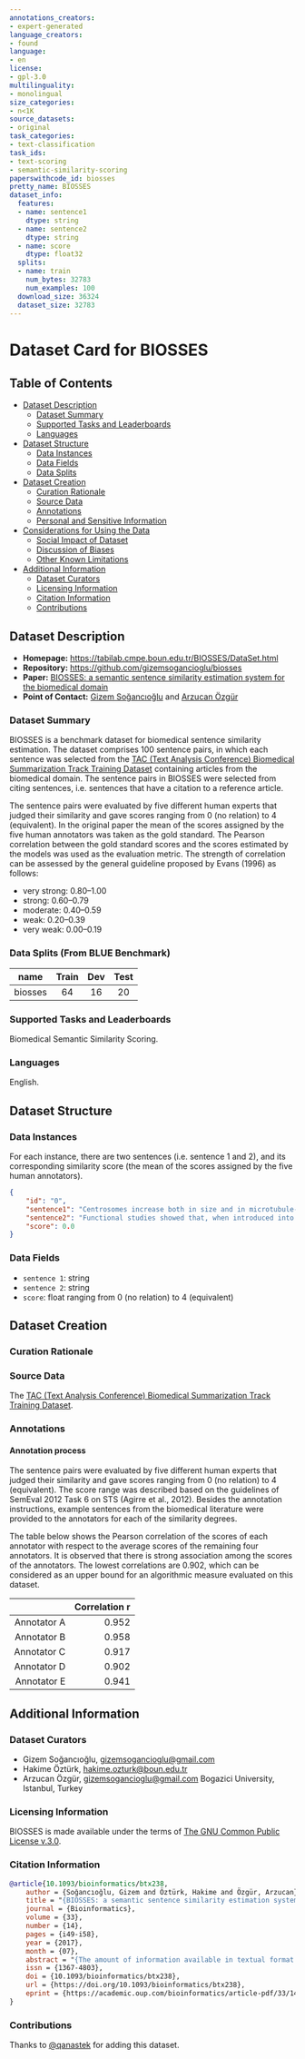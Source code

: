 ```yaml
---
annotations_creators:
- expert-generated
language_creators:
- found
language:
- en
license:
- gpl-3.0
multilinguality:
- monolingual
size_categories:
- n<1K
source_datasets:
- original
task_categories:
- text-classification
task_ids:
- text-scoring
- semantic-similarity-scoring
paperswithcode_id: biosses
pretty_name: BIOSSES
dataset_info:
  features:
  - name: sentence1
    dtype: string
  - name: sentence2
    dtype: string
  - name: score
    dtype: float32
  splits:
  - name: train
    num_bytes: 32783
    num_examples: 100
  download_size: 36324
  dataset_size: 32783
---
```


# Dataset Card for BIOSSES

## Table of Contents
- [Dataset Description](#dataset-description)
  - [Dataset Summary](#dataset-summary)
  - [Supported Tasks and Leaderboards](#supported-tasks-and-leaderboards)
  - [Languages](#languages)
- [Dataset Structure](#dataset-structure)
  - [Data Instances](#data-instances)
  - [Data Fields](#data-fields)
  - [Data Splits](#data-splits)
- [Dataset Creation](#dataset-creation)
  - [Curation Rationale](#curation-rationale)
  - [Source Data](#source-data)
  - [Annotations](#annotations)
  - [Personal and Sensitive Information](#personal-and-sensitive-information)
- [Considerations for Using the Data](#considerations-for-using-the-data)
  - [Social Impact of Dataset](#social-impact-of-dataset)
  - [Discussion of Biases](#discussion-of-biases)
  - [Other Known Limitations](#other-known-limitations)
- [Additional Information](#additional-information)
  - [Dataset Curators](#dataset-curators)
  - [Licensing Information](#licensing-information)
  - [Citation Information](#citation-information)
  - [Contributions](#contributions)

## Dataset Description

- **Homepage:** https://tabilab.cmpe.boun.edu.tr/BIOSSES/DataSet.html
- **Repository:** https://github.com/gizemsogancioglu/biosses
- **Paper:** [BIOSSES: a semantic sentence similarity estimation system for the biomedical domain](https://academic.oup.com/bioinformatics/article/33/14/i49/3953954)
- **Point of Contact:** [Gizem Soğancıoğlu](gizemsogancioglu@gmail.com) and [Arzucan Özgür](gizemsogancioglu@gmail.com)

### Dataset Summary

BIOSSES is a benchmark dataset for biomedical sentence similarity estimation. The dataset comprises 100 sentence pairs, in which each sentence was selected from the [TAC (Text Analysis Conference) Biomedical Summarization Track Training Dataset](https://tac.nist.gov/2014/BiomedSumm/) containing articles from the biomedical domain. The sentence pairs in BIOSSES were selected from citing sentences, i.e. sentences that have a citation to a reference article. 

The sentence pairs were evaluated by five different human experts that judged their similarity and gave scores ranging from 0 (no relation) to 4 (equivalent). In the original paper the mean of the scores assigned by the five human annotators was taken as the gold standard. The Pearson correlation between the gold standard scores and the scores estimated by the models was used as the evaluation metric. The strength of correlation can be assessed by the general guideline proposed by Evans (1996) as follows:

- very strong: 0.80–1.00
- strong: 0.60–0.79
- moderate: 0.40–0.59
- weak: 0.20–0.39
- very weak: 0.00–0.19

### Data Splits (From BLUE Benchmark)

|name|Train|Dev|Test|
|:--:|:--:|:--:|:--:|
|biosses|64|16|20|

### Supported Tasks and Leaderboards

Biomedical Semantic Similarity Scoring.

### Languages

English.

## Dataset Structure

### Data Instances

For each instance, there are two sentences (i.e. sentence 1 and 2), and its corresponding similarity score (the mean of the scores assigned by the five human annotators).

```json
{
    "id": "0",
    "sentence1": "Centrosomes increase both in size and in microtubule-nucleating capacity just before mitotic entry.", 
    "sentence2": "Functional studies showed that, when introduced into cell lines, miR-146a was found to promote cell proliferation in cervical cancer cells, which suggests that miR-146a works as an oncogenic miRNA in these cancers.",
    "score": 0.0
}
```

### Data Fields

- `sentence 1`: string
- `sentence 2`: string
- `score`: float ranging from 0 (no relation) to 4 (equivalent)

## Dataset Creation

### Curation Rationale

### Source Data

The [TAC (Text Analysis Conference) Biomedical Summarization Track Training Dataset](https://tac.nist.gov/2014/BiomedSumm/).

### Annotations

#### Annotation process

The sentence pairs were evaluated by five different human experts that judged their similarity and gave scores ranging from 0 (no relation) to 4 (equivalent). The score range was described based on the guidelines of SemEval 2012 Task 6 on STS (Agirre et al., 2012). Besides the annotation instructions, example sentences from the biomedical literature were provided to the annotators for each of the similarity degrees.

The table below shows the Pearson correlation of the scores of each annotator with respect to the average scores of the remaining four annotators. It is observed that there is strong association among the scores of the annotators. The lowest correlations are 0.902, which can be considered as an upper bound for an algorithmic measure evaluated on this dataset.

|           |Correlation r  |
|----------:|--------------:|
|Annotator A|         	0.952|
|Annotator B|         	0.958|
|Annotator C|         	0.917|
|Annotator D|         	0.902|
|Annotator E|         	0.941|

## Additional Information

### Dataset Curators

- Gizem Soğancıoğlu, gizemsogancioglu@gmail.com 
- Hakime Öztürk, hakime.ozturk@boun.edu.tr
- Arzucan Özgür, gizemsogancioglu@gmail.com
Bogazici University, Istanbul, Turkey

### Licensing Information

BIOSSES is made available under the terms of [The GNU Common Public License v.3.0](https://www.gnu.org/licenses/gpl-3.0.en.html).

### Citation Information

```bibtex
@article{10.1093/bioinformatics/btx238,
    author = {Soğancıoğlu, Gizem and Öztürk, Hakime and Özgür, Arzucan},
    title = "{BIOSSES: a semantic sentence similarity estimation system for the biomedical domain}",
    journal = {Bioinformatics},
    volume = {33},
    number = {14},
    pages = {i49-i58},
    year = {2017},
    month = {07},
    abstract = "{The amount of information available in textual format is rapidly increasing in the biomedical domain. Therefore, natural language processing (NLP) applications are becoming increasingly important to facilitate the retrieval and analysis of these data. Computing the semantic similarity between sentences is an important component in many NLP tasks including text retrieval and summarization. A number of approaches have been proposed for semantic sentence similarity estimation for generic English. However, our experiments showed that such approaches do not effectively cover biomedical knowledge and produce poor results for biomedical text.We propose several approaches for sentence-level semantic similarity computation in the biomedical domain, including string similarity measures and measures based on the distributed vector representations of sentences learned in an unsupervised manner from a large biomedical corpus. In addition, ontology-based approaches are presented that utilize general and domain-specific ontologies. Finally, a supervised regression based model is developed that effectively combines the different similarity computation metrics. A benchmark data set consisting of 100 sentence pairs from the biomedical literature is manually annotated by five human experts and used for evaluating the proposed methods.The experiments showed that the supervised semantic sentence similarity computation approach obtained the best performance (0.836 correlation with gold standard human annotations) and improved over the state-of-the-art domain-independent systems up to 42.6\\% in terms of the Pearson correlation metric.A web-based system for biomedical semantic sentence similarity computation, the source code, and the annotated benchmark data set are available at: http://tabilab.cmpe.boun.edu.tr/BIOSSES/.}",
    issn = {1367-4803},
    doi = {10.1093/bioinformatics/btx238},
    url = {https://doi.org/10.1093/bioinformatics/btx238},
    eprint = {https://academic.oup.com/bioinformatics/article-pdf/33/14/i49/25157316/btx238.pdf},
}
```

### Contributions

Thanks to [@qanastek](https://github.com/qanastek) for adding this dataset.
